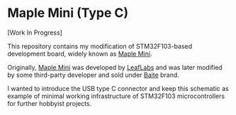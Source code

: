 # Maple Mini (Type C)

[Work In Progress]

This repository contains my modification of STM32F103-based development board, widely known as [Maple Mini](https://www.leaflabs.com/maple/).

Originally, [Maple Mini](https://github.com/leaflabs/maplemini) was developed by [LeafLabs](https://www.leaflabs.com/) and was later modified by some third-party developer and sold under [Baite](https://stm32duinoforum.com/forum/viewtopic_f_38_t_2621.html) brand.


I wanted to introduce the USB type C connector and keep this schematic as example of minimal working infrastructure of STM32F103 microcontrollers for further hobbyist projects.
